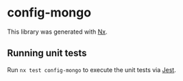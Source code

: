# config-mongo

This library was generated with [Nx](https://nx.dev).

## Running unit tests

Run `nx test config-mongo` to execute the unit tests via [Jest](https://jestjs.io).

